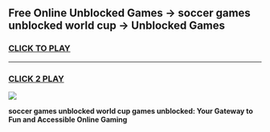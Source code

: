 
## Free Online Unblocked Games → soccer games unblocked world cup → Unblocked Games
<h3>
<a href="https://premium.freeplayer.one?title=soccer_games_unblocked_world_cup&ref=21F">CLICK TO PLAY</a></h3>
<hr>

<h3>
<a href="https://premium.freeplayer.one?title=soccer_games_unblocked_world_cup&ref=21F">CLICK 2 PLAY</a>
  
</h3>

<a href="https://premium.freeplayer.one?title=soccer_games_unblocked_world_cup&ref=21F/"><img src="https://clearcache.store/games.png"></a>


**soccer games unblocked world cup games unblocked: Your Gateway to Fun and Accessible Online Gaming**
